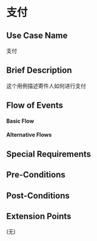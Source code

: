 支付
===========

## Use Case Name

支付

## Brief Description

这个用例描述寄件人如何进行支付

## Flow of Events

#### Basic Flow



#### Alternative Flows



## Special Requirements



## Pre-Conditions



## Post-Conditions



## Extension Points

(无)
